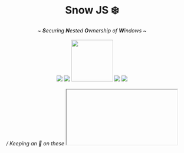 <div align="center">
    <h1> Snow JS ❄️ </h1>
    <i> ~ <b>S</b>ecuring <b>N</b>ested <b>O</b>wnership of <b>W</b>indows ~ </i>
    <br/><br/>
    <img src="https://img.shields.io/npm/v/@lavamoat/snow"/>
    <img src="https://img.shields.io/bundlephobia/min/@lavamoat/snow"/>
    <img src="https://badges.frapsoft.com/javascript/code/javascript.svg?v=101" width="113">
    <img src="https://img.shields.io/npm/dw/@lavamoat/snow"/>
    <img src="https://img.shields.io/github/license/lavamoat/snow"/>
    <br/><br/>
    <i> / Keeping an 👀 on these <code><iframe></code>s for ya! / </i>
    <br/><br/>
</div>

> _Snow is the **most advanced** open sourced tool for securing same origin realms in runtime browser apps - **secured** and **easy to use**:_

* Include Snow in your web app's loading html file (or by [requiring it as a module](#Install)):
```html
<script src="https://unpkg.com/@lavamoat/snow/snow.prod.js"></script>
```
* Pass Snow a callback and Snow will invoke it with **every** new window object in runtime!
```javascript
SNOW( win => console.log('New window detected:', win) )
```

<div align="center">
<img width="750" alt="❄️SNOW❄️" src="https://user-images.githubusercontent.com/13243797/219565727-12f00654-a709-4a39-87fc-5a60f643b308.png">
<br><br>
<i> Snow aspires to standardize how to recursively and <b> securely own newborn windows </b> (aka iframes/realms) <br> within a browser web app, 
<b> from the context of the app itself </b>. </i>
</div>

## About

Snow is an experimental ⚠️ tool coming in the form of a **JavaScript shim** that once is applied to the page exposes an API that when is 
provided with a callback, will make sure to call it with **every new window** that is being 
injected to DOM, **before** its creator gets a hold on it.

This ability exists for extensions (with the `all_frames: true` property), but `Snow` brings it
to **non extension javascript with the same privileges as the web app**.
    
> _Read more about Snow and the motivation behind it [here](https://github.com/lavamoat/snow/wiki/Introducing-Snow)_

## 🚨 IMPORTANT UPDATE 🚨

Starting Version [1.6.0](https://github.com/LavaMoat/snow/pull/76) Snow officially doesn't support vulnerabilities that
can be protected against by disallowing `unsafe-inline` & `unsafe-eval` and by specifying `object-src 'none'`.

To learn more why is that, see [section 3](#install).

## [Demo](https://lavamoat.github.io/snow/demo/#self-xss-challenge-msg) - The Snow Challenge! 🏆

<div align="center">
<img width="759" alt="Screenshot 2023-02-25 at 19 54 33" src="https://user-images.githubusercontent.com/13243797/221372185-eaeea815-b693-43bf-a371-6375ce8e0e8b.png">
</div>
<br>

Snow's challenge is the easiest way to **graspe the power of Snow.** 

Here we have a serverless [demo app](https://lavamoat.github.io/snow/demo/#self-xss-challenge-msg), which installs and **uses Snow to disable the functionality of the `alert` function** for all same origin realms.
    
In other words, the app uses Snow to make sure **no one can call the `alert` function**, not even when:
* Trying to create an `<iframe>` and use its inner window's `alert`;
* Trying to call the `alert` function from the console (even self-XSS won't help you!);
* Trying to open a new tab and use its `alert`.
    
Hence, the rulls are very simple - **visit the [app](https://lavamoat.github.io/snow/demo/) and pop an alert! 😉**
    
If you manage to bypass Snow and pop an alert message - **help us** by opening an issue so we could continue to **improve Snow's security**!
    
## Usage

```javascript
// API
SNOW(cb = (win) => { /* LOGIC */ });


// example, disable alert API in the webpage completely
SNOW((win) => {
    win.alert = (msg) => {
        console.log('alert is disabled! msg is: ' + msg);
    };
});
```

## Install

The latest `snow` [production version](https://raw.githubusercontent.com/lavamoat/snow/main/snow.prod.js) is included in the official repo
and also in [upkg cdn](https://unpkg.com/@lavamoat/snow/snow.prod.js), so in order to
install `snow` in the website, simply place it wherever and serve it to the website as-is:

```html
<script src="https://unpkg.com/@lavamoat/snow/snow.prod.js"></script>
```

After this line, window should expose `window.SNOW` API for the
rest of the scripts in the website to use.

Not like standard third party libraries, `snow` has special requirements (security-wise)
in order for it to play its role securely.

1. **It has to run as the first piece of javascript
   that runs in the webpage** - otherwise any other javascript code will have the ability to
   bypass `snow` and cancel its purpose completely (that's why `snow` can never overpower
   extensions). In order to achieve that, when loading via a script tag it must load script 
   synchronously (do not use `async=true`!).

2. **It's better to be served as-is** - If it goes through any bundlers that might change it,
   the modified version might contain flaws that attackers might use to cancel its effect (for further
   explanation see [natives](https://github.com/lavamoat/snow/wiki/Introducing-Snow#natives) section). 

3. **Most importantly, it's highly vulnerable without minimal help from CSP** - As of version 1.6.0 the project will
   seize to attempt to defend against vulnerabilities that aren't possible to exploit when 
   (a) `unsafe-inline` & `unsafe-eval` aren't allowed and (b) `object-src` isn't allowed.
   This is because (a) defending against string-JS attacks is basically an endless task and probably impossible, and
   (b) `object`/`embed` elements behaviour is also too unpredictable while these elements shouldn't be even used in the
   first place. Snow will do its best regardless of what CSP is applied - **use at your own risk!** (learn more at [#118](https://github.com/LavaMoat/snow/pull/118/))


`SNOW` API can also be required as part of a bundle instead of a script tag:

```
yarn add @lavamoat/snow
```

```javascript
const snow = require('@lavamoat/snow');
```

## Contribute

This project is an important POC aspiring to standardize how windows should be hermetically
handled, however it is not yet production ready.

`snow` eventually is a shim that comes to both demonstrate and utilize the API we wish to see builtin to browsers in the future. 
Until `snow` becomes a platform builtin API, we have to attempt to overcome several challenges that are significantly harder to do so in pure javascript:

### Support

`snow` supports Chrome, Firefox, Safari and all other Chromium based browsers (Opera, Edge, Brave, etc).

### Performance

Achieving a hermetic solution costs in performance. Injecting this script into some major
websites went smoothly while with some others it caused them some performance issues.

### Security

Although this project takes the hermetic concept very seriously and massively tests for
potential flaws, `snow` might potentially still have flaws which might enable attackers
to bypass its hooks.

Bottom line - `snow` might have security vulnerabilities!

Hopefully in the future `snow` will become a builtin API provided by the browser. 
Achieving that goal will allow security assurance - such functionality will be safer to implement 
on behalf of the browser rather than the web app.

### Tests

In order to assure security, there are many tests that verify that `snow`
is fully hermetic as promised - everything that `snow` supports is fully tested.

The tests mainly try to bypass `snow` in any possible way.

If you found a vulnerability in `snow`, open a PR with a test that demonstrates it (or just let us know, and we'll do it).

### Help

Help with promoting any of the topics above is very much appreciated in order for this project
to become production ready and reshape how hermetic window hooking should look like!

## Troubleshooting

In [log.js](https://github.com/LavaMoat/snow/blob/main/src/log.js) file you can find references
to issues you might encounter using snow. 
If you do, you should see an error/warning thrown to console in your application with a reference
to the relevant issue thread.

In each thread a discussion around the issue is being made in order to better solve it, so please
share your experience with the issue in order for us to solve it in the best way possible.

If you encounter an issue that is not being handled by snow correctly, please open a new one.

## Supporters

Funded by [Consensys 💙](https://github.com/consensys)

Maintained and developed by [MetaMask 🦊](https://github.com/MetaMask)
    
Part of the [LavaMoat 🌋](https://github.com/LavaMoat) Javascript security toolbox

Invented and developed by [Gal Weizman 👋🏻](https://weizmangal.com/)
